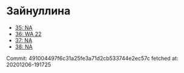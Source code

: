 # Зайнуллина
- [35: NA](35.md)
- [36: WA 22](36.md)
- [37: NA](37.md)
- [38: NA](38.md)

Commit: 491004497f6c31a25fe3a71d2cb533744e2ec57c
 fetched at: 20201206-191725
